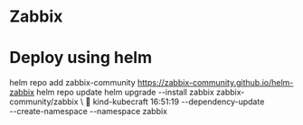 # Zabbix

# Deploy using helm
helm repo add zabbix-community https://zabbix-community.github.io/helm-zabbix
helm repo update
helm upgrade --install zabbix zabbix-community/zabbix \                                                            󱃾 kind-kubecraft 16:51:19
 --dependency-update \
 --create-namespace --namespace zabbix